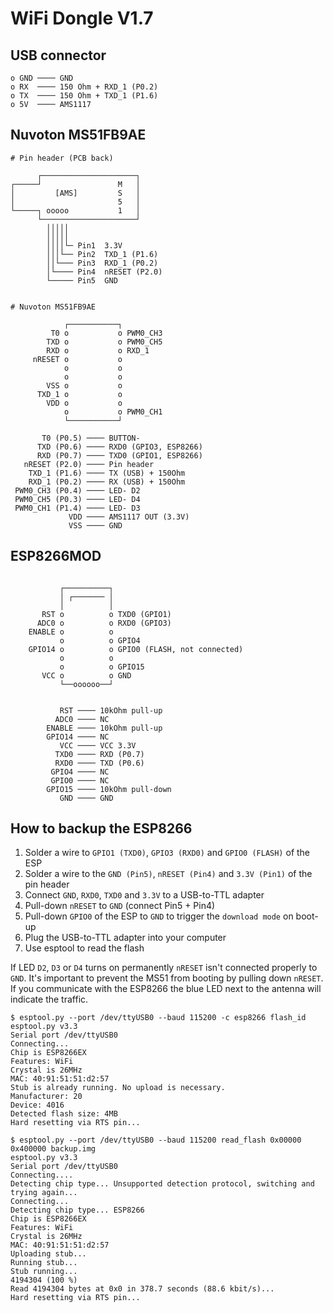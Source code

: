 # WiFi Dongle V1.7

## USB connector

```
o GND ──── GND
o RX  ──── 150 Ohm + RXD_1 (P0.2)
o TX  ──── 150 Ohm + TXD_1 (P1.6)
o 5V  ──── AMS1117
```

## Nuvoton MS51FB9AE

```
# Pin header (PCB back)

      ┌─────────────────────┐
┌─────┘                 M   │
│         [AMS]         S   │
│                       5   │
└─────┐ ooooo           1   │
      └─────────────────────┘
        │││││
        │││││
        ││││└─ Pin1  3.3V
        │││└── Pin2  TXD_1 (P1.6)
        ││└─── Pin3  RXD_1 (P0.2)
        │└──── Pin4  nRESET (P2.0)
        └───── Pin5  GND


# Nuvoton MS51FB9AE

            ┌───────────┐
         T0 o           o PWM0_CH3
        TXD o           o PWM0_CH5
        RXD o           o RXD_1
     nRESET o           o
            o           o
            o           o
        VSS o           o
      TXD_1 o           o
        VDD o           o
            o           o PWM0_CH1
            └───────────┘

       T0 (P0.5) ──── BUTTON-
      TXD (P0.6) ──── RXD0 (GPIO3, ESP8266)
      RXD (P0.7) ──── TXD0 (GPIO1, ESP8266)
   nRESET (P2.0) ──── Pin header
    TXD_1 (P1.6) ──── TX (USB) + 150Ohm
    RXD_1 (P0.2) ──── RX (USB) + 150Ohm
 PWM0_CH3 (P0.4) ──── LED- D2
 PWM0_CH5 (P0.3) ──── LED- D4
 PWM0_CH1 (P1.4) ──── LED- D3
             VDD ──── AMS1117 OUT (3.3V)
             VSS ──── GND

```

## ESP8266MOD

```

           ┌──────────┐
           │ ┌─────── │
           │          │
       RST o          o TXD0 (GPIO1)
      ADC0 o          o RXD0 (GPIO3)
    ENABLE o          o
           o          o GPIO4
    GPIO14 o          o GPIO0 (FLASH, not connected)
           o          o
           o          o GPIO15
       VCC o          o GND
           └──oooooo──┘


           RST ──── 10kOhm pull-up
          ADC0 ──── NC
        ENABLE ──── 10kOhm pull-up
        GPIO14 ──── NC
           VCC ──── VCC 3.3V
          TXD0 ──── RXD (P0.7)
          RXD0 ──── TXD (P0.6)
         GPIO4 ──── NC
         GPIO0 ──── NC
        GPIO15 ──── 10kOhm pull-down
           GND ──── GND

```

## How to backup the ESP8266

1. Solder a wire to `GPIO1 (TXD0)`, `GPIO3 (RXD0)` and `GPIO0 (FLASH)` of the ESP
2. Solder a wire to the `GND (Pin5)`, `nRESET (Pin4)` and `3.3V (Pin1)` of the pin header
3. Connect `GND`, `RXD0`, `TXD0` and `3.3V` to a USB-to-TTL adapter
4. Pull-down `nRESET` to `GND` (connect Pin5 + Pin4)
5. Pull-down `GPIO0` of the ESP to `GND` to trigger the `download mode` on boot-up
6. Plug the USB-to-TTL adapter into your computer
7. Use esptool to read the flash

If LED `D2`, `D3` or `D4` turns on permanently `nRESET` isn't connected properly to `GND`. It's important to
prevent the MS51 from booting by pulling down `nRESET`. If you communicate with the ESP8266 the blue LED next
to the antenna will indicate the traffic.

```
$ esptool.py --port /dev/ttyUSB0 --baud 115200 -c esp8266 flash_id
esptool.py v3.3
Serial port /dev/ttyUSB0
Connecting...
Chip is ESP8266EX
Features: WiFi
Crystal is 26MHz
MAC: 40:91:51:51:d2:57
Stub is already running. No upload is necessary.
Manufacturer: 20
Device: 4016
Detected flash size: 4MB
Hard resetting via RTS pin...

$ esptool.py --port /dev/ttyUSB0 --baud 115200 read_flash 0x00000 0x400000 backup.img
esptool.py v3.3
Serial port /dev/ttyUSB0
Connecting....
Detecting chip type... Unsupported detection protocol, switching and trying again...
Connecting...
Detecting chip type... ESP8266
Chip is ESP8266EX
Features: WiFi
Crystal is 26MHz
MAC: 40:91:51:51:d2:57
Uploading stub...
Running stub...
Stub running...
4194304 (100 %)
Read 4194304 bytes at 0x0 in 378.7 seconds (88.6 kbit/s)...
Hard resetting via RTS pin...
```
